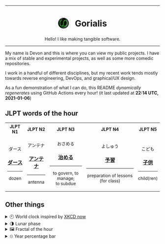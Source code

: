 ***

<h1 align="center">
<sub>
    <img src="readme/resources/avatar.png" height="36">
</sub>
&nbsp;
Gorialis
</h1>
<p align="center">
Hello! I like making tangible software.
</p>

***

My name is Devon and this is where you can view my public projects. I have a mix of stable and experimental projects, as well as some more comedic repositories.

I work in a handful of different disciplines, but my recent work tends mostly towards reverse engineering, DevOps, and graphical/UX design.

As a fun demonstration of what I can do, this README *dynamically regenerates* using GitHub Actions every hour! (it last updated at **22:14 UTC, 2021-01-06**)

<h2>JLPT words of the hour</h2>
<table>
    <tr>
        <th>JLPT N1</th>
        <th>JLPT N2</th>
        <th>JLPT N3</th>
        <th>JLPT N4</th>
        <th>JLPT N5</th>
    </tr>
    <tr>
        <td>
            <p align="center">ダース</p>
            <h3 align="center"><b><a href="https://jisho.org/search/%E3%83%80%E3%83%BC%E3%82%B9">ダース</a></b></h3>
            <hr>
            <p align="center">dozen</p>
        </td>
        <td>
            <p align="center">アンテナ</p>
            <h3 align="center"><b><a href="https://jisho.org/search/%E3%82%A2%E3%83%B3%E3%83%86%E3%83%8A">アンテナ</a></b></h3>
            <hr>
            <p align="center">antenna</p>
        </td>
        <td>
            <p align="center">おさめる</p>
            <h3 align="center"><b><a href="https://jisho.org/search/%E6%B2%BB%E3%82%81%E3%82%8B">治める</a></b></h3>
            <hr>
            <p align="center">to govern,<wbr> to manage;<br> to subdue</p>
        </td>
        <td>
            <p align="center">よしゅう</p>
            <h3 align="center"><b><a href="https://jisho.org/search/%E4%BA%88%E7%BF%92">予習</a></b></h3>
            <hr>
            <p align="center">preparation of lessons (for class)</p>
        </td>
        <td>
            <p align="center">こども</p>
            <h3 align="center"><b><a href="https://jisho.org/search/%E5%AD%90%E4%BE%9B">子供</a></b></h3>
            <hr>
            <p align="center">child(ren)</p>
        </td>
    </tr>
</table>

<h2>Other things</h2>
<details>
<summary>🕙  World clock inspired by <a href="https://xkcd.com/now">XKCD now</a></summary>

> <img src="generated/now.png" width="512">

</details>
<details>
<summary>🌗 Lunar phase</summary>

The moon is approximately 80.77% through its phase (Last Quarter).

</details>
<details>
<summary>&#x1f5bc; Fractal of the hour</summary>

> <img src="generated/fractal.png" width="512">

</details>
<details>
<summary>&#x23f2; Year percentage bar</summary>
<pre><code>2021 [▁▁▁▁▁▁▁▁▁▁▁▁▁▁▁▁▁▁▁▁] 1.62%</code></pre>
</details>
